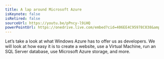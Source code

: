 ```yaml
---
title: A lap around Microsoft Azure
isKeynote: false
isRetired: false
sourceUrl: https://youtu.be/pPncy-l9iHQ
powerPointUrl: https://onedrive.live.com/embed?cid=406EE4C95978C038&amp;resid=406EE4C95978C038%2178818&amp;authkey=AExWy5vMGukZ7V8&amp;em=2
---
```

Let’s take a look at what Windows Azure has to offer us as developers. We will look at how easy it is to create a website, use a Virtual Machine, run an SQL Server database, use Microsoft Azure storage, and more.
